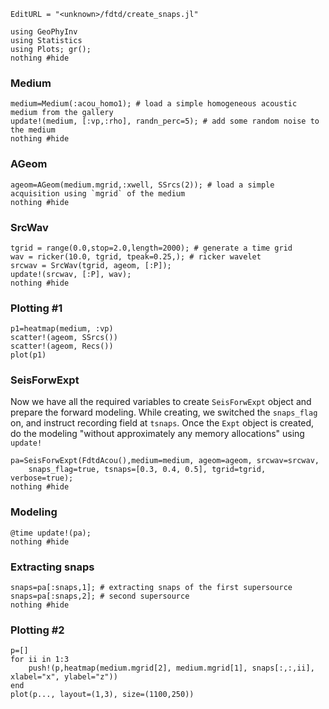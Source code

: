 ```@meta
EditURL = "<unknown>/fdtd/create_snaps.jl"
```

```@example create_snaps
using GeoPhyInv
using Statistics
using Plots; gr();
nothing #hide
```

### Medium

```@example create_snaps
medium=Medium(:acou_homo1); # load a simple homogeneous acoustic medium from the gallery
update!(medium, [:vp,:rho], randn_perc=5); # add some random noise to the medium
nothing #hide
```

### AGeom

```@example create_snaps
ageom=AGeom(medium.mgrid,:xwell, SSrcs(2)); # load a simple acquisition using `mgrid` of the medium
nothing #hide
```

### SrcWav

```@example create_snaps
tgrid = range(0.0,stop=2.0,length=2000); # generate a time grid
wav = ricker(10.0, tgrid, tpeak=0.25,); # ricker wavelet
srcwav = SrcWav(tgrid, ageom, [:P]);
update!(srcwav, [:P], wav);
nothing #hide
```

### Plotting #1

```@example create_snaps
p1=heatmap(medium, :vp)
scatter!(ageom, SSrcs())
scatter!(ageom, Recs())
plot(p1)
```

### SeisForwExpt
Now we have all the required variables to create `SeisForwExpt` object and
prepare the forward modeling.
While creating, we switched the `snaps_flag` on, and instruct recording field at
`tsnaps`.
Once the `Expt` object is created, do the modeling "without approximately any
memory allocations" using `update!`

```@example create_snaps
pa=SeisForwExpt(FdtdAcou(),medium=medium, ageom=ageom, srcwav=srcwav,
	snaps_flag=true, tsnaps=[0.3, 0.4, 0.5], tgrid=tgrid, verbose=true);
nothing #hide
```

### Modeling

```@example create_snaps
@time update!(pa);
nothing #hide
```

### Extracting snaps

```@example create_snaps
snaps=pa[:snaps,1]; # extracting snaps of the first supersource
snaps=pa[:snaps,2]; # second supersource
nothing #hide
```

### Plotting #2

```@example create_snaps
p=[]
for ii in 1:3
	push!(p,heatmap(medium.mgrid[2], medium.mgrid[1], snaps[:,:,ii], xlabel="x", ylabel="z"))
end
plot(p..., layout=(1,3), size=(1100,250))
```

